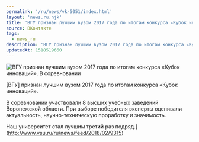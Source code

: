 ```yaml
---
permalink: '/ru/news/vk-5051/index.html'
layout: 'news.ru.njk'
title: 'ВГУ признан лучшим вузом 2017 года по итогам конкурса «Кубок инноваций».'
source: ВКонтакте
tags:
  - news_ru
description: 'ВГУ признан лучшим вузом 2017 года по итогам конкурса «Кубок инноваций».'
updatedAt: 1518519660
---
```

![ВГУ признан лучшим вузом 2017 года по итогам конкурса «Кубок инноваций». В соревновании](https://sun9-54.userapi.com/c840133/v840133090/78179/8jnPv97Ljkw.jpg)

[ВГУ] признан лучшим вузом 2017 года по итогам конкурса «Кубок инноваций».

В соревновании участвовали 8 высших учебных заведений Воронежской области. При выборе победителя эксперты оценивали актуальность, научно-техническую проработку и значимость.

Наш университет стал лучшим третий раз подряд.](http://www.vsu.ru/ru/news/feed/2018/02/9315)
